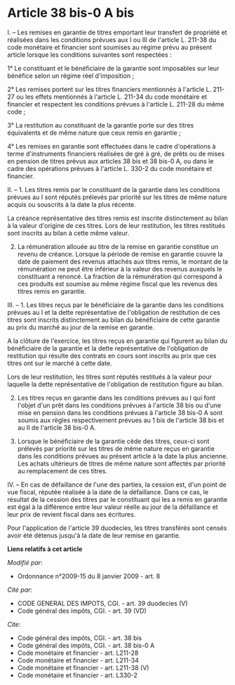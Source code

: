 # Article 38 bis-0 A bis

I. – Les remises en garantie de titres emportant leur transfert de propriété et réalisées dans les conditions prévues aux I
ou III de l'article L. 211-38 du code monétaire et financier sont soumises au régime prévu au présent article lorsque les
conditions suivantes sont respectées :

1° Le constituant et le bénéficiaire de la garantie sont imposables sur leur bénéfice selon un régime réel d'imposition ;

2° Les remises portent sur les titres financiers mentionnés à l'article L. 211-27 ou les effets mentionnés à l'article L.
211-34 du code monétaire et financier et respectent les conditions prévues à l'article L. 211-28 du même code ;

3° La restitution au constituant de la garantie porte sur des titres équivalents et de même nature que ceux remis en
garantie ;

4° Les remises en garantie sont effectuées dans le cadre d'opérations à terme d'instruments financiers réalisées de gré à
gré, de prêts ou de mises en pension de titres prévus aux articles 38 bis et 38 bis-0 A, ou dans le cadre des opérations
prévues à l'article L. 330-2 du code monétaire et financier.

II. – 1. Les titres remis par le constituant de la garantie dans les conditions prévues au I sont réputés prélevés par
priorité sur les titres de même nature acquis ou souscrits à la date la plus récente.

La créance représentative des titres remis est inscrite distinctement au bilan à la valeur d'origine de ces titres. Lors de
leur restitution, les titres restitués sont inscrits au bilan à cette même valeur.

2. La rémunération allouée au titre de la remise en garantie constitue un revenu de créance. Lorsque la période de remise en
garantie couvre la date de paiement des revenus attachés aux titres remis, le montant de la rémunération ne peut être
inférieur à la valeur des revenus auxquels le constituant a renoncé. La fraction de la rémunération qui correspond à ces
produits est soumise au même régime fiscal que les revenus des titres remis en garantie.

III. – 1. Les titres reçus par le bénéficiaire de la garantie dans les conditions prévues au I et la dette représentative de
l'obligation de restitution de ces titres sont inscrits distinctement au bilan du bénéficiaire de cette garantie au prix du
marché au jour de la remise en garantie.

A la clôture de l'exercice, les titres reçus en garantie qui figurent au bilan du bénéficiaire de la garantie et la dette
représentative de l'obligation de restitution qui résulte des contrats en cours sont inscrits au prix que ces titres ont sur
le marché à cette date.

Lors de leur restitution, les titres sont réputés restitués à la valeur pour laquelle la dette représentative de l'obligation
de restitution figure au bilan.

2. Les titres reçus en garantie dans les conditions prévues au I qui font l'objet d'un prêt dans les conditions prévues à
l'article 38 bis ou d'une mise en pension dans les conditions prévues à l'article 38 bis-0 A sont soumis aux règles
respectivement prévues au 1 bis de l'article 38 bis et au II de l'article 38 bis-0 A.

3. Lorsque le bénéficiaire de la garantie cède des titres, ceux-ci sont prélevés par priorité sur les titres de même nature
reçus en garantie dans les conditions prévues au présent article à la date la plus ancienne. Les achats ultérieurs de titres
de même nature sont affectés par priorité au remplacement de ces titres.

IV. – En cas de défaillance de l'une des parties, la cession est, d'un point de vue fiscal, réputée réalisée à la date de la
défaillance. Dans ce cas, le résultat de la cession des titres par le constituant qui les a remis en garantie est égal à la
différence entre leur valeur réelle au jour de la défaillance et leur prix de revient fiscal dans ses écritures.

Pour l'application de l'article 39 duodecies, les titres transférés sont censés avoir été détenus jusqu'à la date de leur
remise en garantie.

**Liens relatifs à cet article**

_Modifié par_:

  - Ordonnance n°2009-15 du 8 janvier 2009 - art. 8

_Cité par_:

  - CODE GENERAL DES IMPOTS, CGI. - art. 39 duodecies (V)
  - Code général des impôts, CGI. - art. 39 (VD)

_Cite_:

  - Code général des impôts, CGI. - art. 38 bis
  - Code général des impôts, CGI. - art. 38 bis-0 A
  - Code monétaire et financier - art. L211-28
  - Code monétaire et financier - art. L211-34
  - Code monétaire et financier - art. L211-38 (V)
  - Code monétaire et financier - art. L330-2

